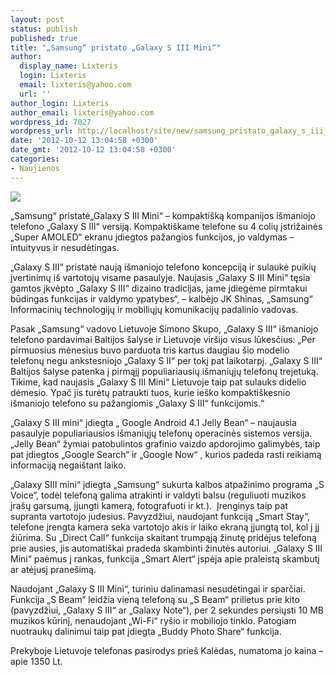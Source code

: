 ```yaml
---
layout: post
status: publish
published: true
title: "„Samsung“ pristato „Galaxy S III Mini“"
author:
  display_name: Lixteris
  login: Lixteris
  email: lixteris@yahoo.com
  url: ''
author_login: Lixteris
author_email: lixteris@yahoo.com
wordpress_id: 7027
wordpress_url: http://localhost/site/new/samsung_pristato_galaxy_s_iii_mini/
date: '2012-10-12 13:04:58 +0300'
date_gmt: '2012-10-12 13:04:58 +0300'
categories:
- Naujienos
---
```

<p><div class="imgright"><img src="http://technews.lt/upload/GALAXY SIII mini Product Image(1).jpg"  /></div></p>
<p>
	&bdquo;Samsung&ldquo; pristatė&bdquo;Galaxy S III Mini&ldquo; &ndash; kompakti&scaron;ką kompanijos i&scaron;maniojo telefono &bdquo;Galaxy S III&ldquo; versiją. Kompakti&scaron;kame telefone su 4 colių įstrižainės &bdquo;Super AMOLED&ldquo; ekranu įdiegtos pažangios funkcijos, jo valdymas &ndash; intuityvus ir nesudėtingas.</p>
<p>
	&bdquo;Galaxy S III&ldquo; pristatė naują i&scaron;maniojo telefono koncepciją ir sulaukė puikių įvertinimų i&scaron; vartotojų visame pasaulyje. Naujasis &bdquo;Galaxy S III Mini&ldquo; tęsia gamtos įkvėpto &bdquo;Galaxy S III&ldquo; dizaino tradicijas, jame įdiegėme pirmtakui būdingas funkcijas ir valdymo ypatybes&ldquo;, &ndash; kalbėjo JK Shinas, &bdquo;Samsung&ldquo; Informacinių technologijų ir mobiliųjų komunikacijų padalinio vadovas.</p>
<p>
	Pasak &bdquo;Samsung&ldquo; vadovo Lietuvoje Simono Skupo, &bdquo;Galaxy S III&ldquo; i&scaron;maniojo telefono pardavimai Baltijos &scaron;alyse ir Lietuvoje vir&scaron;ijo visus lūkesčius: &bdquo;Per pirmuosius mėnesius buvo parduota tris kartus daugiau &scaron;io modelio telefonų negu ankstesniojo &bdquo;Galaxy S II&ldquo; per tokį pat laikotarpį. &bdquo;Galaxy S III&ldquo; Baltijos &scaron;alyse patenka į pirmąjį populiariausių i&scaron;maniųjų telefonų trejetuką. Tikime, kad naujasis &bdquo;Galaxy S III Mini&ldquo; Lietuvoje taip pat sulauks didelio dėmesio. Ypač jis turėtų patraukti tuos, kurie ie&scaron;ko kompakti&scaron;kesnio i&scaron;maniojo telefono su pažangiomis &bdquo;Galaxy S III&ldquo; funkcijomis.&ldquo;</p>
<p>
	&bdquo;Galaxy S III mini&ldquo; įdiegta &bdquo; Google Android 4.1 Jelly Bean&ldquo; &ndash; naujausia pasaulyje populiariausios i&scaron;maniųjų telefonų operacinės sistemos versija. &bdquo;Jelly Bean&ldquo; žymiai patobulintos grafinio vaizdo apdorojimo galimybės, taip pat įdiegtos &bdquo;Google Search&ldquo; ir &bdquo;Google Now&ldquo; , kurios padeda rasti reikiamą informaciją negai&scaron;tant laiko.</p>
<p>
	&bdquo;Galaxy SIII mini&ldquo; įdiegta &bdquo;Samsung&ldquo; sukurta kalbos atpažinimo programa &bdquo;S Voice&ldquo;, todėl telefoną galima atrakinti ir valdyti balsu (reguliuoti muzikos įra&scaron;ų garsumą, įjungti kamerą, fotografuoti ir kt.).&nbsp; Įrenginys taip pat supranta vartotojo judesius. Pavyzdžiui, naudojant funkciją &bdquo;Smart Stay&ldquo;, telefone įrengta kamera seka vartotojo akis ir laiko ekraną įjungtą tol, kol į jį žiūrima. Su &bdquo;Direct Call&ldquo; funkcija skaitant trumpąją žinutę pridėjus telefoną prie ausies, jis automati&scaron;kai pradeda skambinti žinutės autoriui. &bdquo;Galaxy S III Mini&ldquo; paėmus į rankas, funkcija &bdquo;Smart Alert&ldquo; įspėja apie praleistą skambutį ar atėjusį prane&scaron;imą.</p>
<p>
	Naudojant &bdquo;Galaxy S III Mini&ldquo;, turiniu dalinamasi nesudėtingai ir sparčiai. Funkcija &bdquo;S Beam&ldquo; leidžia vieną telefoną su &bdquo;S Beam&ldquo; prilietus prie kito (pavyzdžiui, &bdquo;Galaxy S III&ldquo; ar &bdquo;Galaxy Note&ldquo;), per 2 sekundes persiųsti 10 MB muzikos kūrinį, nenaudojant &bdquo;Wi-Fi&ldquo; ry&scaron;io ir mobiliojo tinklo. Patogiam nuotraukų dalinimui taip pat įdiegta &bdquo;Buddy Photo Share&ldquo; funkcija.</p>
<p>
	Prekyboje Lietuvoje telefonas pasirodys prie&scaron; Kalėdas, numatoma jo kaina &ndash; apie 1350 Lt.</p>
